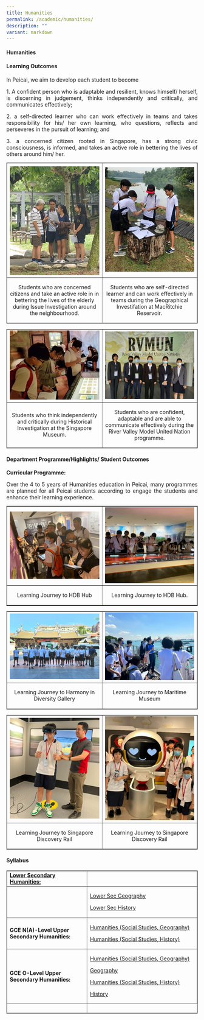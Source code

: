 ```yaml
---
title: Humanities
permalink: /academic/humanities/
description: ""
variant: markdown
---
```

<h4><strong>Humanities</strong></h4>
<h4><strong>Learning Outcomes</strong></h4>
<p>In Peicai, we aim to develop each student to become </p>
<p></p><p align="justify">1.	A confident person who is adaptable and resilient, knows himself/ herself, is discerning in judgement, thinks independently and critically, and communicates effectively;</p>
<p></p><p align="justify">2.	a self-directed learner who can work effectively in teams and takes responsibility for his/ her own learning, who questions, reflects and perseveres in the pursuit of learning; and</p>
<p></p><p align="justify">3.	a concerned citizen rooted in Singapore, has a strong civic consciousness, is informed, and takes an active role in bettering the lives of others around him/ her.</p>

<table style="border-collapse: collapse; width: 100%;" border="1">
<tbody>
<tr>
<td style="width: 33.3333%;"><img style="width: 100%;" src="/images/Humanities_1.jpg"></td>
<td style="width: 33.3333%;"><img style="width: 100%;" src="/images/Humanities_2.jpg"></td>
</tr>
<tr>
<td style="width: 33.3333%;"><p style="text-align: center;">Students who are concerned citizens and take an active role in in bettering the lives of the elderly during Issue Investigation around the neighbourhood. </p></td>
<td style="width: 33.3333%;"><p style="text-align: center;">Students who are self-directed learner and can work effectively in teams during the Geographical Investifation at MacRitchie Reservoir.</p></td>
</tr>
<tr>
</tr>
</tbody>
</table>
<table style="border-collapse: collapse; width: 100%;" border="1">
<tbody>
<tr>
<td style="width: 33.3333%;"><img style="width: 100%;" src="/images/Humanities_3.jpg"></td>
<td style="width: 33.3333%;"><img style="width: 100%;" src="/images/Humanities_4.jpg"></td>
</tr>
<tr>
<td style="width: 33.3333%;"><p style="text-align: center;">Students who think independently and critically during Historical Investigation at the Singapore Museum.</p></td>
<td style="width: 33.3333%;"><p style="text-align: center;">Students who are confident, adaptable and are able to communicate effectively during the River Valley Model United Nation programme.</p></td>
</tr>
<tr>
</tr>
</tbody>
</table>
<h4><strong>Department Programme/Highlights/ Student Outcomes</strong></h4>
<p><b>Curricular Programme:</b></p>
<p align="justify">Over the 4 to 5 years of Humanities education in Peicai, many programmes are planned for all Peicai students according to engage the students and enhance their learning experience.</p>
<table style="border-collapse: collapse; width: 100%;" border="1">
<tbody>
<tr>
<td style="width: 33.3333%;"><img style="width: 100%;" src="/images/Humanities_5.jpg"></td>
<td style="width: 33.3333%;"><img style="width: 100%;" src="/images/Humanities_6.jpg"></td>
</tr>
<tr>
<td style="width: 33.3333%;"><p style="text-align: center;">Learning Journey to HDB Hub</p></td>
<td style="width: 33.3333%;"><p style="text-align: center;">Learning Journey to HDB Hub.</p></td>
</tr>
<tr>
</tr>
</tbody>
</table>
<table style="border-collapse: collapse; width: 100%;" border="1">
<tbody>
<tr>
<td style="width: 33.3333%;"><img style="width: 100%;" src="/images/Humanities_7.jpg"></td>
<td style="width: 33.3333%;"><img style="width: 100%;" src="/images/Humanities_8.jpg"></td>
</tr>
<tr>
<td style="width: 33.3333%;"><p style="text-align: center;">Learning Journey to Harmony in Diversity Gallery</p></td>
<td style="width: 33.3333%;"><p style="text-align: center;">Learning Journey to Maritime Museum</p></td>
</tr>
<tr>
</tr>
</tbody>
</table>
<table style="border-collapse: collapse; width: 100%;" border="1">
<tbody>
<tr>
<td style="width: 33.3333%;"><img style="width: 100%;" src="/images/Humanities_9.jpg"></td>
<td style="width: 33.3333%;"><img style="width: 100%;" src="/images/Humanities_10.jpg"></td>
</tr>
<tr>
<td style="width: 33.3333%;"><p style="text-align: center;">Learning Journey to Singapore Discovery Rail</p></td>
<td style="width: 33.3333%;"><p style="text-align: center;">Learning Journey to Singapore Discovery Rail</p></td>
</tr>
<tr>
</tr>
</tbody>
</table>
<h4><strong>Syllabus</strong></h4>
<table style="border-collapse: collapse; width: 100%;" border="1">
<tbody>
<tr>
<td width="141"><strong><u>Lower Secondary Humanities:</u></strong></td>
<td width="400"><a>
</a></td></tr>
<tr>
<td width="141"><strong></strong></td>
<td width="400">
<p><a href="https://www.moe.gov.sg/-/media/files/secondary/syllabuses/humanities/2021-geography-syllabus-lower-secondary.pdf">Lower Sec Geography</a></p>
<p><a href="https://www.moe.gov.sg/-/media/files/secondary/syllabuses/humanities/2021-history-lower-secondary-syllabus.pdf">Lower Sec History </a></p>
</td>
</tr>
<tr>
<td width="141"><strong>GCE N(A)-Level Upper Secondary Humanities:</strong></td>
<td width="400">
<p><a href="https://www.seab.gov.sg/docs/default-source/national-examinations/syllabus/nlevel/2024syllabus/2125_y24_sy.pdf">Humanities (Social Studies, Geography) 
</a></p>
	<p><a href="https://www.seab.gov.sg/docs/default-source/national-examinations/syllabus/nlevel/2024syllabus/2126_y24_sy.pdf">Humanities (Social Studies, History)</a></p>
</td>
</tr>
<tr>
<td width="141"><strong>GCE O-Level Upper Secondary Humanities:</strong></td>
<td width="400">
<p><a href="https://www.seab.gov.sg/docs/default-source/national-examinations/syllabus/nlevel/2024syllabus/5105_y24_sy.pdf">Humanities (Social Studies, Geography)
</a></p>
<p><a href="https://www.seab.gov.sg/docs/default-source/national-examinations/syllabus/olevel/2024syllabus/2279_y24_sy.pdf">Geography </a></p>
<p><a href="https://www.seab.gov.sg/docs/default-source/national-examinations/syllabus/olevel/2024syllabus/2261_y24_sy.pdf">Humanities (Social Studies, History) </a></p>
<p><a href="https://www.seab.gov.sg/docs/default-source/national-examinations/syllabus/olevel/2024syllabus/2174_y24_sy.pdf">History</a></p>
</td>
</tr>


<tr>
<td width="270">&nbsp;</td>
</tr>
</tbody>
</table>